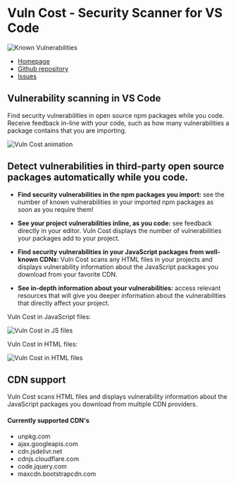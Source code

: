 # Vuln Cost - Security Scanner for VS Code

![Known Vulnerabilities](https://snyk.io/test/github/snyk/vulncost/badge.svg)

- [Homepage](https://snyk.io/security-scanner-vuln-cost/)
- [Github repository](https://github.com/snyk/vulncost)
- [Issues](https://github.com/snyk/vulncost/issues)

## Vulnerability scanning in VS Code

Find security vulnerabilities in open source npm packages while you code.
Receive feedback in-line with your code, such as how many vulnerabilities a package contains that you are importing.

![Vuln Cost animation](https://raw.githubusercontent.com/snyk/vulncost/master/images/vulncost.gif)

## Detect vulnerabilities in third-party open source packages automatically while you code.


- **Find security vulnerabilities in the npm packages you import:** see the number of known vulnerabilities in your imported npm packages as soon as you require them!


- **See your project vulnerabilities inline, as you code:** see feedback directly in your editor. Vuln Cost displays the number of vulnerabilities your packages add to your project.


- **Find security vulnerabilities in your JavaScript packages from well-known CDNs:** Vuln Cost scans any HTML files in your projects and displays vulnerability information about the JavaScript packages you download from your favorite CDN.


- **See in-depth information about your vulnerabilities:** access relevant resources that will give you deeper information about the vulnerabilities that directly affect your project.

Vuln Cost in JavaScript files:

![Vuln Cost in JS files](https://raw.githubusercontent.com/snyk/vulncost/master/images/require.png)

Vuln Cost in HTML files:

![Vuln Cost in HTML files](https://raw.githubusercontent.com/snyk/vulncost/master/images/unpkg.png)

## CDN support
Vuln Cost scans HTML files and displays vulnerability information about the JavaScript packages you download from multiple CDN providers.

#### Currently supported CDN's
- unpkg.com
- ajax.googleapis.com
- cdn.jsdelivr.net
- cdnjs.cloudflare.com
- code.jquery.com
- maxcdn.bootstrapcdn.com



